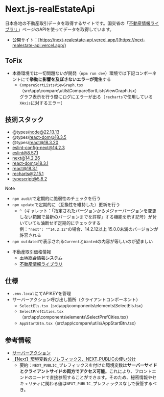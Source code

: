 # Next.js-realEstateApi
日本各地の不動産取引データを取得するサイトです。国交省の「[不動産情報ライブラリ](https://www.reinfolib.mlit.go.jp/)」ページのAPIを使ってデータを取得しています。

- 公開サイト：[https://next-realestate-api.vercel.app/](https://next-realestate-api.vercel.app/)

## ToFix
- 本番環境では一切問題ないが開発（`npm run dev`）環境では下記コンポーネントにて**挙動に影響を及ぼさないエラーが発生**する
  - `CompareSortListsViewGraph.tsx`（src\app\compare\utils\CompareSortListsViewGraph.tsx）<br />
  グラフ表示を行う際にログにエラーが出る（`recharts`で使用している`XAxis`に対するエラー）

## 技術スタック
- @types/node@22.13.13
- @types/react-dom@18.3.5
- @types/react@18.3.20
- eslint-config-next@14.2.3
- eslint@8.57.1
- next@14.2.26
- react-dom@18.3.1
- react@18.3.1
- recharts@2.15.1
- typescript@5.8.2

> [!NOTE]
> - `npm audit`で定期的に脆弱性のチェックを行う
> - `npm update`で定期的に（互換性を維持した）更新を行う
>   - `^`（キャレット：「指定されたバージョンからメジャーバージョンを変更しない範囲で最新のバージョンまでを許容」する機能を示す記号）が付いていても油断せず定期的にチェックする<br>例：`"next": "^14.2.12"`の場合、14.2.12以上 15.0.0未満のバージョンが許容される
> - `npm outdated`で表示される`Current`と`Wanted`の内容が等しいのが望ましい

- 不動産取引価格情報
  - ~~[土地総合情報システム](https://www.land.mlit.go.jp/webland/api.html)~~
  - [不動産情報ライブラリ](https://www.reinfolib.mlit.go.jp/)

## 仕様
- `.env.local`にてAPIKEYを管理
- サーバーアクション呼び出し箇所（クライアントコンポーネント）
  - `SelectEls.tsx`（src\app\components\elements\SelectEls.tsx）
  - `SelectPrefCities.tsx`（src\app\components\elements\SelectPrefCities.tsx）
  - `AppStartBtn.tsx`（src\app\compare\utils\AppStartBtn.tsx）

## 参考情報
- [サーバーアクション](https://nextjs.org/docs/app/building-your-application/data-fetching/server-actions-and-mutations)
- [【Next】環境変数のプレフィックス、NEXT_PUBLICの使い分け](https://zenn.dev/kibe/articles/7c09742400aa66)
  - 要約：`NEXT_PUBLIC_`プレフィックスを付けた環境変数は**サーバーサイドとクライアントサイドの両方でアクセス可能**。これにより、フロントエンドのコードで直接参照することができます。そのため、秘密情報やセキュリティに関わる値は`NEXT_PUBLIC_`プレフィックスなしで保管するべき。